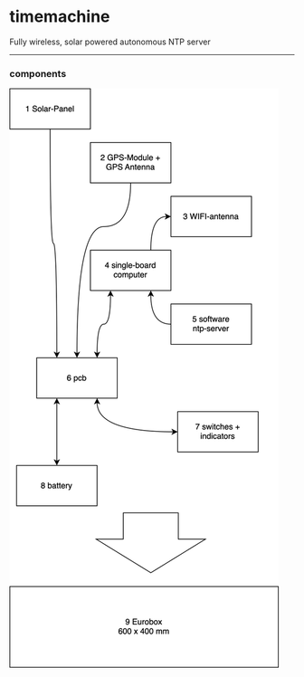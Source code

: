 # timemachine
Fully wireless, solar powered autonomous NTP server

---

### components

![components](./docs/timemachine-components.svg)

